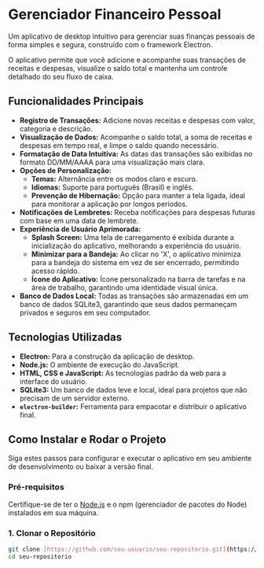 # Gerenciador Financeiro Pessoal

Um aplicativo de desktop intuitivo para gerenciar suas finanças pessoais de forma simples e segura, construído com o framework Electron.

O aplicativo permite que você adicione e acompanhe suas transações de receitas e despesas, visualize o saldo total e mantenha um controle detalhado do seu fluxo de caixa.

## Funcionalidades Principais

* **Registro de Transações:** Adicione novas receitas e despesas com valor, categoria e descrição.
* **Visualização de Dados:** Acompanhe o saldo total, a soma de receitas e despesas em tempo real, e limpe o saldo quando necessário.
* **Formatação de Data Intuitiva:** As datas das transações são exibidas no formato DD/MM/AAAA para uma visualização mais clara.
* **Opções de Personalização:**
    * **Temas:** Alternância entre os modos claro e escuro.
    * **Idiomas:** Suporte para português (Brasil) e inglês.
    * **Prevenção de Hibernação:** Opção para manter a tela ligada, ideal para monitorar a aplicação por longos períodos.
* **Notificações de Lembretes:** Receba notificações para despesas futuras com base em uma data de lembrete.
* **Experiência de Usuário Aprimorada:**
    * **Splash Screen:** Uma tela de carregamento é exibida durante a inicialização do aplicativo, melhorando a experiência do usuário.
    * **Minimizar para a Bandeja:** Ao clicar no 'X', o aplicativo minimiza para a bandeja do sistema em vez de ser encerrado, permitindo acesso rápido.
    * **Ícone do Aplicativo:** Ícone personalizado na barra de tarefas e na área de trabalho, garantindo uma identidade visual única.
* **Banco de Dados Local:** Todas as transações são armazenadas em um banco de dados SQLite3, garantindo que seus dados permaneçam privados e seguros em seu computador.

## Tecnologias Utilizadas

* **Electron:** Para a construção da aplicação de desktop.
* **Node.js:** O ambiente de execução do JavaScript.
* **HTML, CSS e JavaScript:** As tecnologias padrão da web para a interface do usuário.
* **SQLite3:** Um banco de dados leve e local, ideal para projetos que não precisam de um servidor externo.
* **`electron-builder`:** Ferramenta para empacotar e distribuir o aplicativo final.

## Como Instalar e Rodar o Projeto

Siga estes passos para configurar e executar o aplicativo em seu ambiente de desenvolvimento ou baixar a versão final.

### Pré-requisitos
Certifique-se de ter o [Node.js](https://nodejs.org/) e o npm (gerenciador de pacotes do Node) instalados em sua máquina.

### 1. Clonar o Repositório
```bash
git clone [https://github.com/seu-usuario/seu-repositorio.git](https://github.com/seu-usuario/seu-repositorio.git)
cd seu-repositorio